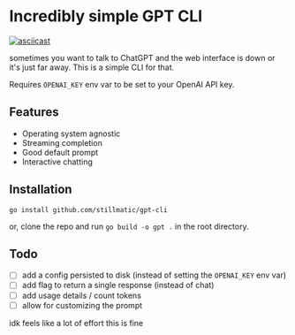 # Incredibly simple GPT CLI

[![asciicast](https://asciinema.org/a/VMw7ccnlLEnZU7uCMojeiF76r.svg)](https://asciinema.org/a/VMw7ccnlLEnZU7uCMojeiF76r)

sometimes you want to talk to ChatGPT and the web interface is down or it's just far away. This is a simple CLI for that.

Requires `OPENAI_KEY` env var to be set to your OpenAI API key.

## Features

- Operating system agnostic
- Streaming completion
- Good default prompt
- Interactive chatting

## Installation

`go install github.com/stillmatic/gpt-cli`

or, clone the repo and run `go build -o gpt .` in the root directory.

## Todo

- [ ] add a config persisted to disk (instead of setting the `OPENAI_KEY` env var)
- [ ] add flag to return a single response (instead of chat)
- [ ] add usage details / count tokens
- [ ] allow for customizing the prompt

idk feels like a lot of effort this is fine
